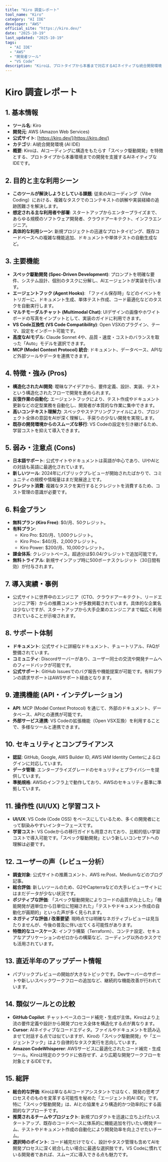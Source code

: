 ```yaml
---
title: "Kiro 調査レポート"
tool_name: "Kiro"
category: "AI IDE"
developer: "AWS"
official_site: "https://kiro.dev/"
date: "2025-10-19"
last_updated: "2025-10-19"
tags:
  - "AI IDE"
  - "AWS"
  - "開発者ツール"
  - "VS Code"
description: "Kiroは、プロトタイプから本番まで対応するAIネイティブな統合開発環境（IDE）です。"
---
```


# **Kiro 調査レポート**

## **1. 基本情報**

*   **ツール名**: Kiro
*   **開発元**: AWS (Amazon Web Services)
*   **公式サイト**: [https://kiro.dev/](https://kiro.dev/)
*   **カテゴリ**: AI統合開発環境 (AI IDE)
*   **概要**: Kiroは、AIコーディングに構造をもたらす「スペック駆動開発」を特徴とする、プロトタイプから本番環境までの開発を支援するAIネイティブなIDEです。

## **2. 目的と主な利用シーン**

*   **このツールが解決しようとしている課題**: 従来のAIコーディング（Vibe Coding）における、複雑なタスクでのコンテキストの誤解や実装経緯の追跡困難さを解決します。
*   **想定される主な利用者や部署**: スタートアップからエンタープライズまで、あらゆる規模のソフトウェア開発者、クラウドアーキテクト、インフラエンジニア。
*   **具体的な利用シーン**: 新規プロジェクトの迅速なプロトタイピング、既存コードベースへの複雑な機能追加、ドキュメントや単体テストの自動生成など。

## **3. 主要機能**

*   **スペック駆動開発 (Spec-Driven Development)**: プロンプトを明確な要件、システム設計、個別のタスクに分解し、AIエージェントが実装を行います。
*   **エージェントフック (Agent Hooks)**: 「ファイル保存時」などのイベントをトリガーに、ドキュメント生成、単体テスト作成、コード最適化などのタスクを自動実行します。
*   **マルチモーダルチャット (Multimodal Chat)**: UIデザインの画像やホワイトボードの写真をインプットとして、実装のガイドに利用できます。
*   **VS Code互換性 (VS Code Compatibility)**: Open VSXのプラグイン、テーマ、設定をインポート可能です。
*   **高度なAIモデル**: Claude Sonnet 4や、品質・速度・コストのバランスを取った「Auto」モデルを選択できます。
*   **MCP (Model Context Protocol) 統合**: ドキュメント、データベース、APIなど外部ツールやデータを連携できます。

## **4. 特徴・強み (Pros)**

*   **構造化されたAI開発**: 曖昧なアイデアから、要件定義、設計、実装、テストという構造化されたフローで開発を進められます。
*   **反復作業の自動化**: エージェントフックにより、テスト作成やドキュメント更新などの定型業務を自動化し、開発者が本質的な作業に集中できます。
*   **高いコンテキスト理解力**: スペックやステアリングファイルにより、プロジェクト全体の意図をAIが深く理解し、手戻りの少ない開発を実現します。
*   **既存の開発環境からのスムーズな移行**: VS Codeの設定を引き継げるため、学習コストを抑えて導入できます。

## **5. 弱み・注意点 (Cons)**

*   **日本語サポート**: 公式サイトやドキュメントは英語が中心であり、UIやAIとの対話も英語に最適化されています。
*   **新しいツール**: 2024年にパブリックプレビューが開始されたばかりで、コミュニティの規模や情報量はまだ発展途上です。
*   **クレジット消費**: 複雑なタスクを実行するとクレジットを消費するため、コスト管理の意識が必要です。

## **6. 料金プラン**

*   **無料プラン (Kiro Free)**: $0/月、50クレジット。
*   **有料プラン**:
    *   Kiro Pro: $20/月、1,000クレジット。
    *   Kiro Pro+: $40/月、2,000クレジット。
    *   Kiro Power: $200/月、10,000クレジット。
*   **課金体系**: クレジットベース。超過分は$0.04/クレジットで追加可能です。
*   **無料トライアル**: 新規サインアップ時に500ボーナスクレジット（30日間有効）が付与されます。

## **7. 導入実績・事例**

*   公式サイトに世界中のエンジニア（CTO、クラウドアーキテクト、リードエンジニア等）からの推薦コメントが多数掲載されています。具体的な企業名は少ないですが、スタートアップから大手企業のエンジニアまで幅広く利用されていることが示唆されます。

## **8. サポート体制**

*   **ドキュメント**: 公式サイトに詳細なドキュメント、チュートリアル、FAQが整備されています。
*   **コミュニティ**: Discordサーバーがあり、ユーザー同士の交流や開発チームへのフィードバックが可能です。
*   **公式サポート**: GitHub Issuesでのバグ報告や機能提案が可能です。有料プランの請求サポートはAWSサポート経由となります。

## **9. 連携機能 (API・インテグレーション)**

*   **API**: MCP (Model Context Protocol) を通じて、外部のドキュメント、データベース、APIとの連携が可能です。
*   **外部サービス連携**: VS Codeの拡張機能（Open VSX互換）を利用することで、多様なツールと連携できます。

## **10. セキュリティとコンプライアンス**

*   **認証**: GitHub, Google, AWS Builder ID, AWS IAM Identity Centerによるログインに対応しています。
*   **データ管理**: エンタープライズグレードのセキュリティとプライバシーを提供しています。
*   **準拠規格**: AWSのインフラ上で動作しており、AWSのセキュリティ基準に準拠しています。

## **11. 操作性 (UI/UX) と学習コスト**

*   **UI/UX**: VS Code (Code OSS) をベースにしているため、多くの開発者にとって馴染みやすいインターフェースです。
*   **学習コスト**: VS Codeからの移行ガイドも用意されており、比較的低い学習コストで導入可能です。「スペック駆動開発」という新しいコンセプトへの理解は必要です。

## **12. ユーザーの声（レビュー分析）**

*   **調査対象**: 公式サイトの推薦コメント、AWS re:Post、Mediumなどのブログ記事。
*   **総合評価**: 新しいツールのため、G2やCapterraなどの大手レビューサイトにはまだデータが少ない状況です。
*   **ポジティブな評価**: 「スペック駆動開発によりコードの品質が向上した」「機能開発が週単位から日単位に短縮された」「テストやドキュメント作成の自動化が画期的」といった声が多く見られます。
*   **ネガティブな評価 / 改善要望**: 現時点では明確なネガティブレビューは見当たりませんが、今後の普及に伴い出てくる可能性があります。
*   **特徴的なユースケース**: インフラ構築（Terraform）、コンテナ設定、セキュアなアプリケーションのゼロからの構築など、コーディング以外のタスクでも活用されています。

## **13. 直近半年のアップデート情報**

*   パブリックプレビューの開始が大きなトピックです。Devサーバーのサポートや新しいスペックワークフローの追加など、継続的な機能改善が行われています。

## **14. 類似ツールとの比較**

*   **GitHub Copilot**: チャットベースのコード補完・生成が主体。Kiroはより上流の要件定義や設計から開発プロセス全体を構造化する点が異なります。
*   **Cursor**: AIネイティブなコードエディタ。ファイルやドキュメントを読み込ませて対話する点では似ていますが、Kiroの「スペック駆動開発」や「エージェントフック」はより自律的なタスク実行を志向しています。
*   **Amazon CodeWhisperer**: AWSサービスに最適化されたコード補完・生成ツール。Kiroは特定のクラウドに依存せず、より広範な開発ワークフローを対象とするIDEです。

## **15. 総評**

*   **総合的な評価**: Kiroは単なるAIコードアシスタントではなく、開発の思考プロセスそのものを変革する可能性を秘めた「エージェント的AI IDE」です。特に「スペック駆動開発」は、AIとの協業をより構造的かつ効率的にする画期的なアプローチです。
*   **推奨されるチームやプロジェクト**: 新規プロダクトを迅速に立ち上げたいスタートアップ、既存のコードベースに体系的に機能追加を行いたい開発チーム、テストやドキュメント作成の自動化により開発効率を向上させたいチーム。
*   **選択時のポイント**: コード補完だけでなく、設計やタスク管理も含めてAIを開発プロセスに深く統合したい場合に最適な選択肢です。VS Codeに慣れている開発者であれば、スムーズに導入できる点も魅力です。

